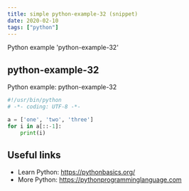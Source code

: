 ```yaml
---
title: simple python-example-32 (snippet)
date: 2020-02-10
tags: ["python"]
---
```

Python example 'python-example-32'


## python-example-32

Python example: python-example-32

```python
#!/usr/bin/python
# -*- coding: UTF-8 -*-

a = ['one', 'two', 'three']
for i in a[::-1]:
	print(i)


```

## Useful links

- Learn Python: https://pythonbasics.org/
- More Python: https://pythonprogramminglanguage.com
